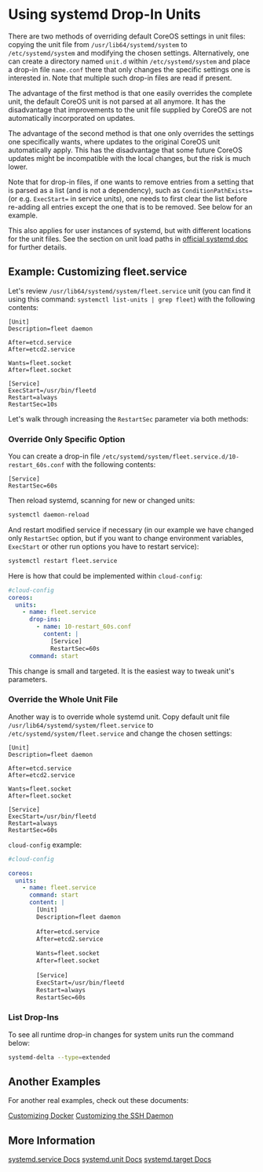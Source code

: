 # Using systemd Drop-In Units

There are two methods of overriding default CoreOS settings in unit files: copying the unit file from `/usr/lib64/systemd/system` to `/etc/systemd/system` and modifying the chosen settings. Alternatively, one can create a directory named `unit.d` within `/etc/systemd/system` and place a drop-in file `name.conf` there that only changes the specific settings one is interested in. Note that multiple such drop-in files are read if present.

The advantage of the first method is that one easily overrides the complete unit, the default CoreOS unit is not parsed at all anymore. It has the disadvantage that improvements to the unit file supplied by CoreOS are not automatically incorporated on updates.

The advantage of the second method is that one only overrides the settings one specifically wants, where updates to the original CoreOS unit automatically apply. This has the disadvantage that some future CoreOS updates might be incompatible with the local changes, but the risk is much lower.

Note that for drop-in files, if one wants to remove entries from a setting that is parsed as a list (and is not a dependency), such as `ConditionPathExists=` (or e.g. `ExecStart=` in service units), one needs to first clear the list before re-adding all entries except the one that is to be removed. See below for an example.

This also applies for user instances of systemd, but with different locations for the unit files. See the section on unit load paths in [official systemd doc](http://www.freedesktop.org/software/systemd/man/systemd.unit.html) for further details.

## Example: Customizing fleet.service

Let's review `/usr/lib64/systemd/system/fleet.service` unit (you can find it using this command: `systemctl list-units | grep fleet`) with the following contents:

```
[Unit]
Description=fleet daemon

After=etcd.service
After=etcd2.service

Wants=fleet.socket
After=fleet.socket

[Service]
ExecStart=/usr/bin/fleetd
Restart=always
RestartSec=10s
```

Let's walk through increasing the `RestartSec` parameter via both methods:

### Override Only Specific Option

You can create a drop-in file `/etc/systemd/system/fleet.service.d/10-restart_60s.conf` with the following contents:

```
[Service]
RestartSec=60s
```

Then reload systemd, scanning for new or changed units:

```sh
systemctl daemon-reload

```

And restart modified service if necessary (in our example we have changed only `RestartSec` option, but if you want to change environment variables, `ExecStart` or other run options you have to restart service):

```sh
systemctl restart fleet.service
```

Here is how that could be implemented within `cloud-config`:

```yaml
#cloud-config
coreos:
  units:
    - name: fleet.service
      drop-ins:
        - name: 10-restart_60s.conf
          content: |
            [Service]
            RestartSec=60s
      command: start
```

This change is small and targeted. It is the easiest way to tweak unit's parameters.

### Override the Whole Unit File

Another way is to override whole systemd unit. Copy default unit file `/usr/lib64/systemd/system/fleet.service` to `/etc/systemd/system/fleet.service` and change the chosen settings:

```
[Unit]
Description=fleet daemon

After=etcd.service
After=etcd2.service

Wants=fleet.socket
After=fleet.socket

[Service]
ExecStart=/usr/bin/fleetd
Restart=always
RestartSec=60s
```

`cloud-config` example:

```yaml
#cloud-config

coreos:
  units:
    - name: fleet.service
      command: start
      content: |
        [Unit]
        Description=fleet daemon
        
        After=etcd.service
        After=etcd2.service
        
        Wants=fleet.socket
        After=fleet.socket
        
        [Service]
        ExecStart=/usr/bin/fleetd
        Restart=always
        RestartSec=60s
```

### List Drop-Ins

To see all runtime drop-in changes for system units run the command below:

```sh
systemd-delta --type=extended
```

## Another Examples

For another real examples, check out these documents:

[Customizing Docker]({{site.baseurl}}/os/docs/latest/customizing-docker.html#using-a-dockercfg-file-for-authentication)
[Customizing the SSH Daemon]({{site.baseurl}}/os/docs/latest/customizing-sshd.html#changing-the-sshd-port)

## More Information
<a class="btn btn-default" href="http://www.freedesktop.org/software/systemd/man/systemd.service.html">systemd.service Docs</a>
<a class="btn btn-default" href="http://www.freedesktop.org/software/systemd/man/systemd.unit.html">systemd.unit Docs</a>
<a class="btn btn-default" href="http://www.freedesktop.org/software/systemd/man/systemd.target.html">systemd.target Docs</a>
